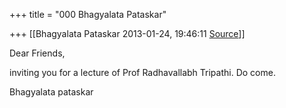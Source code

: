 +++
title = "000 Bhagyalata Pataskar"

+++
[[Bhagyalata Pataskar	2013-01-24, 19:46:11 [Source](https://groups.google.com/g/bvparishat/c/NavKhdip1pQ)]]



Dear Friends,

inviting you for a lecture of Prof Radhavallabh Tripathi. Do come.

Bhagyalata pataskar  

